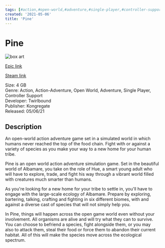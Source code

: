 ```yaml
---
tags: [#action,#open-world,#adventure,#single-player,#controller-support,#epic,#game,#owned,#pc]
created: '2021-05-06'
title: 'Pine'
---
```

# Pine

![box art](https://cdn1.epicgames.com/salesEvent/salesEvent/940a3561-eebf-4c61-8079-69da737bc4b4_2560x1440-9070fe88ec21432ce9234327f3164eb5?h=270&amp;resize=1&amp;w=480)

[Epic link](https://www.epicgames.com/store/en-US/p/pine)

[Steam link](https://store.steampowered.com/app/1042780/Pine/)

Size: 4 GB  
Genre: Action, Action-Adventure, Open World, Adventure, Single Player, Controller Support  
Developer: Twirlbound  
Publisher: Kongregate  
Released: 05/06/21  

## Description

An open-world action adventure game set in a simulated world in which humans never reached the top of the food chain. Fight with or against a variety of species as you make your way to a new home for your human tribe.

Pine is an open world action adventure simulation game. Set in the beautiful world of Albamare, you take on the role of Hue, a smart young adult who will have to explore, trade, and fight his way through a vibrant world filled with creatures much smarter than humans.

As you're looking for a new home for your tribe to settle in, you'll have to engage with the large-scale ecology of Albamare. Prepare by exploring, bartering, talking, crafting and fighting in six different biomes, with and against a diverse cast of species that will not simply help you.

In Pine, things will happen across the open game world even without your involvement. All organisms are alive and will try what they can to survive. You can choose to befriend a species, fight alongside them, or you may also to attack them, steal their food or force them to abandon their current habitat. All of this will make the species move across the ecological spectrum.

